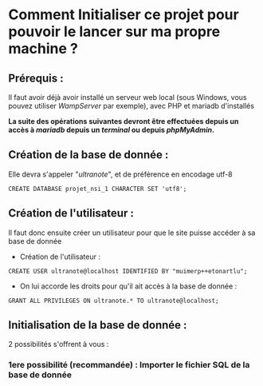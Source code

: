 # Comment Initialiser ce projet pour pouvoir le lancer sur ma propre machine ?

## Prérequis :

Il faut avoir déjà avoir installé un serveur web local (sous Windows, vous pouvez utiliser *WampServer* par exemple), avec PHP et mariadb d'installés

**La suite des opérations suivantes devront être effectuées depuis un accès à _mariadb_ depuis un _terminal_ ou depuis _phpMyAdmin_.**

## Création de la base de donnée :

Elle devra s'appeler "*ultranote*", et de préférence en encodage utf-8

```mariadb
CREATE DATABASE projet_nsi_1 CHARACTER SET 'utf8';
```

## Création de l'utilisateur :

Il faut donc ensuite créer un utilisateur pour que le site puisse accéder à sa base de donnée

- Création de l'utilisateur :

```mariadb
CREATE USER ultranote@localhost IDENTIFIED BY "muimerp++etonartlu";
```

- On lui accorde les droits pour qu'il ait accès à la base de donnée :

```mariadb
GRANT ALL PRIVILEGES ON ultranote.* TO ultranote@localhost;
```

## Initialisation de la base de donnée :

2 possibilités s'offrent à vous :

### 1ere possibilité (recommandée) : Importer le fichier SQL de la base de donnée




